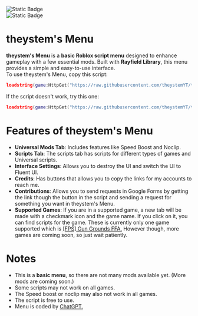 ![Static Badge](https://img.shields.io/badge/Forks%20are%20not%20allowed%20on%20this%20repository-grey)  
![Static Badge](https://img.shields.io/badge/due%20to%20the%20copyright%20license.-yellow) 
# theystem's Menu

**theystem's Menu** is a **basic Roblox script menu** designed to enhance gameplay with a few essential mods. Built with **Rayfield Library**, this menu provides a simple and easy-to-use interface.  
To use theystem's Menu, copy this script:
```lua
loadstring(game:HttpGet("https://raw.githubusercontent.com/theystemYT/theystems-Menu/refs/heads/main/theystem's%20Menu.lua"))()
```
If the script doesn't work, try this one:
```lua
loadstring(game:HttpGet("https://raw.githubusercontent.com/theystemYT/theystems-Menu/refs/heads/main/theystem's%20Menu.lua",true))()
```
# Features of theystem's Menu

- **Universal Mods Tab**: Includes features like Speed Boost and Noclip.  
- **Scripts Tab**: The scripts tab has scripts for different types of games and Universal scripts.  
- **Interface Settings**: Allows you to destroy the UI and switch the UI to Fluent UI.
- **Credits**: Has buttons that allows you to copy the links for my accounts to reach me.
- **Contributions**: Allows you to send requests in Google Forms by getting the link though the button in the script and sending a request for something you want in theystem's Menu.
- **Supported Games**: If you are in a supported game, a new tab will be made with a checkmark icon and the game name. If you click on it, you can find scripts for the game. These is currently only one game supported which is [[FPS] Gun Grounds FFA.](https://www.roblox.com/games/12137249458/FPS-Gun-Grounds-FFA) However though, more games are coming soon, so just wait patiently.
# Notes

- This is a **basic menu**, so there are not many mods available yet. (More mods are coming soon.)  
- Some scripts may not work on all games.  
- The Speed boost or noclip may also not work in all games.
- The script is free to use.  
- Menu is coded by [ChatGPT.](chatgpt.com)

